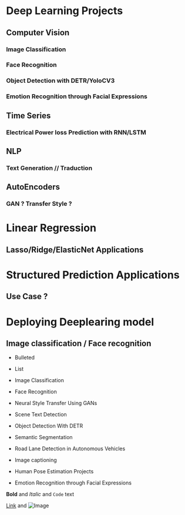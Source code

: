 # Deep Learning Projects
## Computer Vision
### Image Classification
### Face Recognition
### Object Detection with DETR/YoloCV3
### Emotion Recognition through Facial Expressions
## Time Series
### Electrical Power loss Prediction with RNN/LSTM
## NLP
### Text Generation // Traduction
## AutoEncoders
### GAN ? Transfer Style ?
# Linear Regression
## Lasso/Ridge/ElasticNet Applications
# Structured Prediction Applications
## Use Case ?
# Deploying Deeplearing model
## Image classification / Face recognition

- Bulleted
- List

- Image Classification
- Face Recognition
- Neural Style Transfer Using GANs
- Scene Text Detection
- Object Detection With DETR
- Semantic Segmentation
- Road Lane Detection in Autonomous Vehicles
- Image captioning
- Human Pose Estimation Projects
- Emotion Recognition through Facial Expressions

**Bold** and _Italic_ and `Code` text

[Link](url) and ![Image](src)
